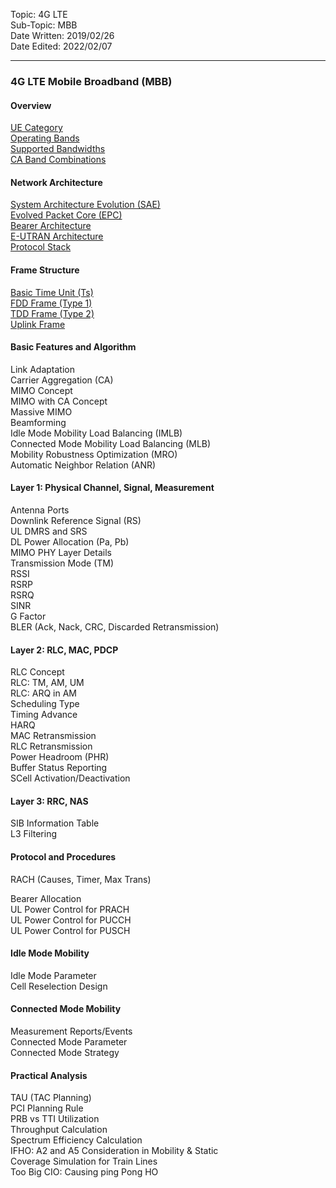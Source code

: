 Topic: 4G LTE<br>
Sub-Topic: MBB<br>
Date Written: 2019/02/26<br>
Date Edited: 2022/02/07<br>

---

### 4G LTE Mobile Broadband (MBB)
#### Overview 

[UE Category](/lte_mbb/lte_mbb_overview.md?id=Ue-Category)<br>
[Operating Bands](/lte_mbb/lte_mbb_overview.md?id=Operating-Bands)<br>
[Supported Bandwidths](/lte_mbb/lte_mbb_overview.md?id=Supported-Bandwidths)<br>
[CA Band Combinations](/lte_mbb/lte_mbb_overview.md?id=CA-Band-Combinations)<br>

#### Network Architecture 

[System Architecture Evolution (SAE)](/lte_mbb/lte_mbb_nwarchitecture.md?id=System-Architecture-Evolution-SAE)<br>
[Evolved Packet Core (EPC)](/lte_mbb/lte_mbb_nwarchitecture.md?id=Evolved-Packet-Core-EPC)<br>
[Bearer Architecture](/lte_mbb/lte_mbb_nwarchitecture.md?id=Bearer-Architecture)<br>
[E-UTRAN Architecture](/lte_mbb/lte_mbb_nwarchitecture.md?id=E-UTRAN-Architecture)<br>
[Protocol Stack](/lte_mbb/lte_mbb_nwarchitecture.md?id=Protocol-Stack)<br>

#### Frame Structure 

[Basic Time Unit (Ts)](/lte_mbb/lte_mbb_framestructure.md?id=Basic-Time-Unit-Ts)<br>
[FDD Frame (Type 1)](/lte_mbb/lte_mbb_framestructure.md?id=FDD-Frame-Type-1)<br>
[TDD Frame (Type 2)](/lte_mbb/lte_mbb_framestructure.md?id=TDD-Frame-Type-2)<br>
[Uplink Frame](/lte_mbb/lte_mbb_framestructure.md?id=Uplink-Frame)<br>

#### Basic Features and Algorithm 

Link Adaptation<br> 
Carrier Aggregation (CA)<br> 
MIMO Concept<br> 
MIMO with CA Concept<br> 
Massive MIMO<br>
Beamforming<br> 
Idle Mode Mobility Load Balancing (IMLB)<br> 
Connected Mode Mobility Load Balancing (MLB)<br> 
Mobility Robustness Optimization (MRO)<br> 
Automatic Neighbor Relation (ANR)<br> 

#### Layer 1: Physical Channel, Signal, Measurement 

Antenna Ports<br> 
Downlink Reference Signal (RS)<br> 
UL DMRS and SRS<br> 
DL Power Allocation (Pa, Pb)<br> 
MIMO PHY Layer Details<br> 
Transmission Mode (TM)<br> 
RSSI<br> 
RSRP<br> 
RSRQ<br> 
SINR<br> 
G Factor<br> 
BLER (Ack, Nack, CRC, Discarded Retransmission)<br> 

#### Layer 2: RLC, MAC, PDCP 

RLC Concept<br> 
RLC: TM, AM, UM<br> 
RLC: ARQ in AM<br> 
Scheduling Type<br> 
Timing Advance<br> 
HARQ<br> 
MAC Retransmission<br> 
RLC Retransmission<br> 
Power Headroom (PHR)<br> 
Buffer Status Reporting<br> 
SCell Activation/Deactivation<br> 

#### Layer 3: RRC, NAS 

SIB Information Table<br> 
L3 Filtering<br> 

#### Protocol and Procedures 

RACH (Causes, Timer, Max Trans)<br> 

Bearer Allocation<br> 
UL Power Control for PRACH<br> 
UL Power Control for PUCCH<br> 
UL Power Control for PUSCH<br> 

#### Idle Mode Mobility 

Idle Mode Parameter<br> 
Cell Reselection Design<br> 

#### Connected Mode Mobility 

Measurement Reports/Events<br> 
Connected Mode Parameter<br> 
Connected Mode Strategy<br> 

#### Practical Analysis 

TAU (TAC Planning)<br> 
PCI Planning Rule<br> 
PRB vs TTI Utilization<br> 
Throughput Calculation<br> 
Spectrum Efficiency Calculation<br> 
IFHO: A2 and A5 Consideration in Mobility & Static<br>
Coverage Simulation for Train Lines<br> 
Too Big CIO: Causing ping Pong HO<br> 